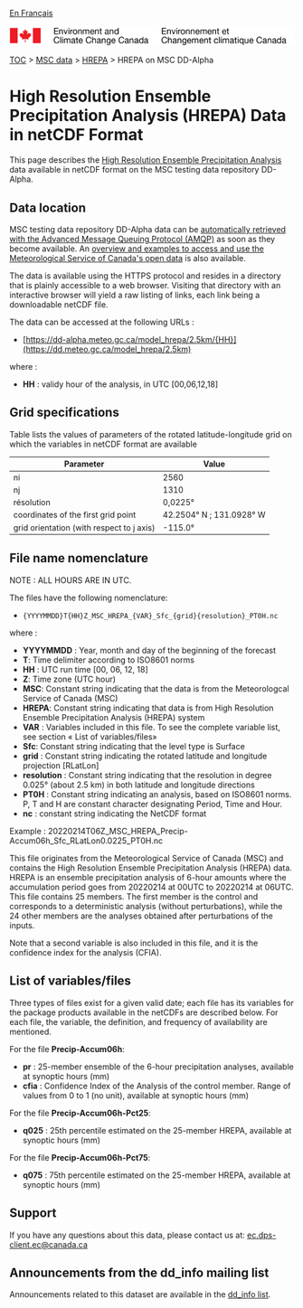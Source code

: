 [En Français](readme_hrepa-datamart_fr.md)

![ECCC logo](../../img_eccc-logo.png)

[TOC](../../readme_fr.md) > [MSC data](../readme_fr.md) > [HREPA](readme_hrepa_fr.md) > HREPA on MSC DD-Alpha

# High Resolution Ensemble Precipitation Analysis (HREPA) Data in netCDF Format

This page describes the [High Resolution Ensemble Precipitation Analysis](./readme_hrepa-datamart_en.md) data available in netCDF format on the MSC testing data repository DD-Alpha.


## Data location

MSC testing data repository DD-Alpha data can be [automatically retrieved with the Advanced Message Queuing Protocol (AMQP)](../../msc-datamart/amqp_en.md) as soon as they become available. An [overview and examples to access and use the Meteorological Service of Canada's open data](../../usage/readme_en.md) is also available.

The data is available using the HTTPS protocol and resides in a directory that is plainly accessible to a web browser. Visiting that directory with an interactive browser will yield a raw listing of links, each link being a downloadable netCDF file.

The data can be accessed at the following URLs :

* [https://dd-alpha.meteo.gc.ca/model_hrepa/2.5km/{HH}](https://dd.meteo.gc.ca/model_hrepa/2.5km)

where :
* __HH__ : validy hour of the analysis, in UTC [00,06,12,18]

## Grid specifications

Table lists the values of parameters of the rotated latitude-longitude grid on which the variables in netCDF format are available

| Parameter | Value |
| ------ | ------ |
| ni | 2560 |
| nj | 1310 | 
| résolution        | 0,0225°                  |
| coordinates of the first grid point | 42.2504° N ; 131.0928° W | 
| grid orientation (with respect to j axis) | -115.0° |

## File name nomenclature 

NOTE : ALL HOURS ARE IN UTC.

The files have the following nomenclature:
* `{YYYYMMDD}T{HH}Z_MSC_HREPA_{VAR}_Sfc_{grid}{resolution}_PT0H.nc`

where : 

* __YYYYMMDD__ : Year, month and day of the beginning of the forecast
* __T__: Time delimiter according to ISO8601 norms
* __HH__ : UTC run time [00, 06, 12, 18]
* __Z__: Time zone (UTC hour)
* __MSC__: Constant string indicating that the data is from the Meteorologcal Service of Canada (MSC)
* __HREPA__: Constant string indicating that data is from High Resolution Ensemble Precipitation Analysis (HREPA) system
* __VAR__ : Variables included in this file. To see the complete variable list, see section « List of variables/files»
* __Sfc__: Constant string indicating that the level type is Surface
* __grid__ : Constant string indicating the rotated latitude and longitude projection [RLatLon]
* __resolution__ : Constant string indicating that the resolution in degree 0.025° (about 2.5 km) in both latitude and longitude directions
* __PT0H__ : Constant string indicating an analysis, based on ISO8601 norms. P, T and H are constant character designating Period, Time and Hour.
* __nc__ : constant string indicating the NetCDF format

Example :
20220214T06Z_MSC_HREPA_Precip-Accum06h_Sfc_RLatLon0.0225_PT0H.nc

This file originates from the Meteorological Service of Canada (MSC) and contains the High Resolution Ensemble Precipitation Analysis (HREPA) data. HREPA is an ensemble precipitation analysis of 6-hour amounts where the accumulation period goes from 20220214 at 00UTC to 20220214 at 06UTC. This file contains 25 members. The first member is the control and corresponds to a deterministic analysis (without perturbations), while the 24 other members are the analyses obtained after perturbations of the inputs.

Note that a second variable is also included in this file, and it is the confidence index for the analysis (CFIA).

## List of variables/files

Three types of files exist for a given valid date; each file has its variables for the package products available in the netCDFs are described below. For each file, the variable, the definition, and frequency of availability are mentioned.

For the file **Precip-Accum06h**:
* __pr__ : 25-member ensemble of the 6-hour precipitation analyses, available at synoptic hours (mm)
* __cfia__ : Confidence Index of the Analysis of the control member. Range of values from 0 to 1 (no unit), available at synoptic hours (mm)

For the file  **Precip-Accum06h-Pct25**:
* __q025__ : 25th percentile estimated on the 25-member HREPA, available at synoptic hours (mm)

For the file  **Precip-Accum06h-Pct75**:
* __q075__ : 75th percentile estimated on the 25-member HREPA, available at synoptic hours (mm)

## Support

If you have any questions about this data, please contact us at: [ec.dps-client.ec@canada.ca](mailto:ec.dps-client.ec@canada.ca)

## Announcements from the dd_info mailing list 

Announcements related to this dataset are available in the [dd_info list](https://lists.ec.gc.ca/cgi-bin/mailman/listinfo/dd_info).





























